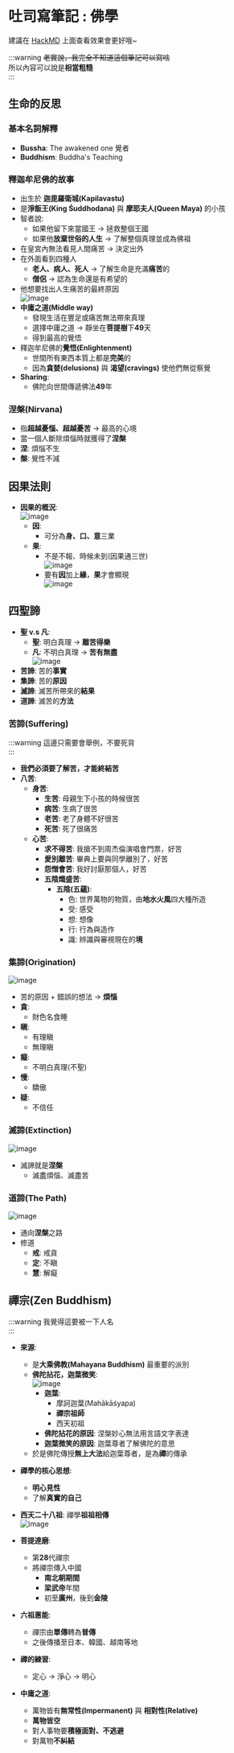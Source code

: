 # 吐司寫筆記 : 佛學  
建議在 [HackMD](https://hackmd.io/@Toast1001/Hk8bXQeBJl) 上面查看效果會更好哦~  

:::warning
~~老實說，我完全不知道這個筆記可以寫啥~~  
所以內容可以說是**相當粗糙**  
:::

## 生命的反思  
### 基本名詞解釋  
- **Bussha**: The awakened one 覺者  
- **Buddhism**: Buddha's Teaching  

### 釋迦牟尼佛的故事  
- 出生於 **迦毘羅衛城(Kapilavastu)**  
- 是**淨飯王(King Śuddhodana)** 與 **摩耶夫人(Queen Maya)** 的小孩  
- 智者說:  
    - 如果他留下來當國王 -> 拯救整個王國  
    - 如果他**放棄世俗的人生** -> 了解整個真理並成為佛祖  
- 在皇宮內無法看見人間痛苦 -> 決定出外  
- 在外面看到四種人  
    - **老人、病人、死人** -> 了解生命是充滿**痛苦**的  
    - **僧侶** -> 認為生命還是有希望的  
- 他想要找出人生痛苦的最終原因  
![image](https://hackmd.io/_uploads/HkkborxB1x.png)  
- **中庸之道(Middle way)**  
    - 發現生活在豐足或痛苦無法帶來真理  
    - 選擇中庸之道 -> 靜坐在**菩提樹**下**49**天  
    - 得到最高的覺悟  
- 釋迦牟尼佛的**覺悟(Enlightenment)**  
    - 世間所有東西本質上都是**完美**的  
    - 因為**貪婪(delusions)** 與 **渴望(cravings)** 使他們無從察覺  
- **Sharing**:  
    - 佛陀向世間傳遞佛法**49**年  

### 涅槃(Nirvana)  
- 指**超越憂惱、超越憂苦** -> 最高的心境  
- 當一個人斷除煩惱時就獲得了**涅槃** 
- **涅**: 煩惱不生  
- **槃**: 覺性不減  

## 因果法則  
- **因果的概況**:  
![image](https://hackmd.io/_uploads/S1ys1wxrJl.png)  
    - **因**:  
        - 可分為**身、口、意**三業  
    - **果**:  
        - 不是不報、時候未到(因果通三世)  
        ![image](https://hackmd.io/_uploads/ByxflDgBkg.png)  
        - 要有**因**加上**緣**，**果**才會顯現  
        ![image](https://hackmd.io/_uploads/H1kmlDer1g.png)  
        

## 四聖諦  
- **聖 v.s 凡**:  
    - **聖**: 明白真理 -> **離苦得樂**  
    - **凡**: 不明白真理 -> **苦有無盡**  
![image](https://hackmd.io/_uploads/Hyy7VDgSyl.png)  
- **苦諦**: 苦的**事實**  
- **集諦**: 苦的**原因**  
- **滅諦**: 滅苦所帶來的**結果**  
- **道諦**: 滅苦的**方法**  

### 苦諦(Suffering)  
:::warning
這邊只需要會舉例，不要死背  
:::
- **我們必須要了解苦，才能終結苦**  
- **八苦**:  
    - **身苦**:  
        - **生苦**: 母親生下小孩的時候很苦  
        - **病苦**: 生病了很苦  
        - **老苦**: 老了身體不好很苦  
        - **死苦**: 死了很痛苦  
    - **心苦**:  
        - **求不得苦**: 我搶不到周杰倫演唱會門票，好苦  
        - **愛別離苦**: 畢典上要與同學離別了，好苦  
        - **怨憎會苦**: 我好討厭那個人，好苦  
        - **五陰熾盛苦**:  
            - **五陰(五蘊)**:  
                - 色: 世界萬物的物質，由**地水火風**四大種所造  
                - 受: 感受  
                - 想: 想像  
                - 行: 行為與造作  
                - 識: 辨識與審視現在的**境**  

### 集諦(Origination)  
![image](https://hackmd.io/_uploads/H1_dxwgB1g.png)  
- 苦的原因 + 錯誤的想法 -> **煩惱**  
- **貪**:  
    - 財色名食睡  
- **瞋**:  
    - 有理瞋  
    - 無理瞋  
- **癡**:  
    - 不明白真理(不聖)  
- **慢**:  
    - 驕傲  
- **疑**:  
    - 不信任  

### 滅諦(Extinction)  
![image](https://hackmd.io/_uploads/SJYmEwgHJl.png)  
- 滅諦就是**涅槃**  
    - 滅盡煩惱、滅盡苦  

### 道諦(The Path)  
![image](https://hackmd.io/_uploads/Bye4VwxSJl.png)  
- 通向**涅槃**之路  
- 修道  
    - **戒**: 戒貪  
    - **定**: 不瞋  
    - **慧**: 解癡  

## 禪宗(Zen Buddhism)  
:::warning
我覺得這要被一下人名  
:::
- **來源**:  
    - 是**大乘佛教(Mahayana Buddhism)** 最重要的派別  
    - **佛陀拈花，迦葉微笑**:  
    ![image](https://hackmd.io/_uploads/HJ-0HvgSkg.png)  
        - **迦葉**:  
            - 摩訶迦葉(Mahākāśyapa)  
            - **禪宗祖師**  
            - 西天初祖  
        - **佛陀拈花的原因**: 涅槃妙心無法用言語文字表達  
        - **迦葉微笑的原因**: 迦葉尊者了解佛陀的意思  
    - 於是佛陀傳授**無上大法**給迦葉尊者，是為**禪**的傳承  

- **禪學的核心思想**:  
    - **明心見性**  
    - 了解**真實的自己**  

- **西天二十八祖**: 禪學**祖祖相傳**  
![image](https://hackmd.io/_uploads/B1WduwlHJx.png)  
- **菩提達磨**:  
    - 第**28**代禪宗  
    - 將禪宗傳入中國  
        - **南北朝期間**  
        - **梁武帝**年間  
        - 初至**廣州**，後到**金陵**  

- **六祖惠能**:  
    - 禪宗由**單傳**轉為**普傳**  
    - 之後傳播至日本、韓國、越南等地  

- **禪的練習**:  
    - 定心 -> 淨心 -> 明心  

- **中庸之道**:  
    - 萬物皆有**無常性(Impermanent)** 與 **相對性(Relative)**  
    - **萬物皆空**  
    - 對人事物要**積極面對、不逃避**  
    - 對萬物**不糾結**  